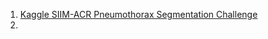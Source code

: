 1. [Kaggle SIIM-ACR Pneumothorax Segmentation Challenge](https://www.zdaiot.com/MachineLearning/%E5%AE%9E%E6%88%98/Kaggle%20SIIM-ACR%20Pneumothorax%20Segmentation%20Challenge%20%E6%80%BB%E7%BB%93/)
2.